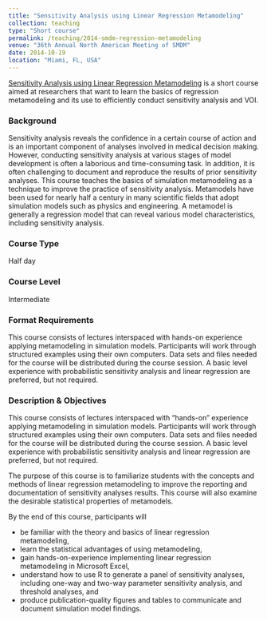 ```yaml
---
title: "Sensitivity Analysis using Linear Regression Metamodeling"
collection: teaching
type: "Short course"
permalink: /teaching/2014-smdm-regression-metamodeling
venue: "36th Annual North American Meeting of SMDM"
date: 2014-10-19
location: "Miami, FL, USA"
---
```

[Sensitivity Analysis using Linear Regression Metamodeling](https://smdm.confex.com/smdm/2014fl/webprogram/Session1935.html) is a short course aimed at researchers that want to learn the basics of regression metamodeling and its use to efficiently conduct sensitivity analysis and VOI.

### Background
Sensitivity analysis reveals the confidence in a certain course of action and is an important component of analyses involved in medical decision making. However, conducting sensitivity analysis at various stages of model development is often a laborious and time-consuming task. In addition, it is often challenging to document and reproduce the results of prior sensitivity analyses. This course teaches the basics of simulation metamodeling as a technique to improve the practice of sensitivity analysis. Metamodels have been used for nearly half a century in many scientific fields that adopt simulation models such as physics and engineering. A metamodel is generally a regression model that can reveal various model characteristics, including sensitivity analysis.

### Course Type
Half day

### Course Level
Intermediate

### Format Requirements
This course consists of lectures interspaced with hands-on experience applying metamodeling in simulation models. Participants will work through structured examples using their own computers. Data sets and files needed for the course will be distributed during the course session. A basic level experience with probabilistic sensitivity analysis and linear regression are preferred, but not required.

### Description & Objectives
This course consists of lectures interspaced with “hands-on” experience applying metamodeling in simulation models. Participants will work through structured examples using their own computers. Data sets and files needed for the course will be distributed during the course session. A basic level experience with probabilistic sensitivity analysis and linear regression are preferred, but not required.

The purpose of this course is to familiarize students with the concepts and methods of linear regression metamodeling to improve the reporting and documentation of sensitivity analyses results. This course will also examine the desirable statistical properties of metamodels.

By the end of this course, participants will

 *   be familiar with the theory and basics of linear regression metamodeling,
 *   learn the statistical advantages of using metamodeling,
 *   gain hands-on-experience implementing linear regression metamodeling in Microsoft Excel,
 *   understand how to use R to generate a panel of sensitivity analyses, including one-way and two-way parameter sensitivity analysis, and threshold analyses, and
 *   produce publication-quality figures and tables to communicate and document simulation model findings.
